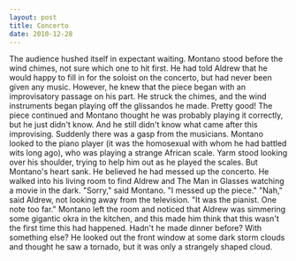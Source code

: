 ```yaml
---
layout: post
title: Concerto
date: 2010-12-28
---
```

The audience hushed itself in expectant waiting. Montano stood before the
      wind chimes, not sure which one to hit first. He had told Aldrew that he would happy to fill
      in for the soloist on the concerto, but had never been given any music. However, he knew that
      the piece began with an improvisatory passage on his part.    He struck
      the chimes, and the wind instruments began playing off the glissandos he made. Pretty good!
      The piece continued and Montano thought he was probably playing it correctly, but he just
      didn't know. And he still didn't know what came after this improvising. Suddenly there was a
      gasp from the musicians. Montano looked to the piano player (it was the homosexual with whom
      he had battled wits long ago), who was playing a strange African scale. Yarm stood looking
      over his shoulder, trying to help him out as he played the scales. But Montano's heart sank.
      He believed he had messed up the concerto.    He walked into his living
      room to find Aldrew and The Man in Glasses watching a movie in the dark.    "Sorry," said Montano. "I messed up the piece."    "Nah," said
      Aldrew, not looking away from the television. "It was the pianist. One note too far."    Montano left the room and noticed that Aldrew was simmering some gigantic
      okra in the kitchen, and this made him think that this wasn't the first time this had
      happened. Hadn't he made dinner before? With something else?    He looked
      out the front window at some dark storm clouds and thought he saw a tornado, but it was only a
      strangely shaped cloud.